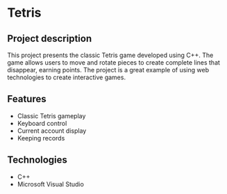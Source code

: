 # Tetris

## Project description

This project presents the classic Tetris game developed using C++. The game allows users to move and rotate pieces to create complete lines that disappear, earning points. The project is a great example of using web technologies to create interactive games.

## Features

- Classic Tetris gameplay
- Keyboard control
- Current account display
- Keeping records


## Technologies

- C++
- Microsoft Visual Studio
